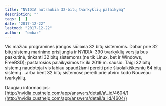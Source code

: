 ```yaml
---
title: "NVIDIA nutraukia 32-bitų tvarkyklių palaikymą"
description: ""
tags: [  ]
date: "2017-12-22"
lastmod: "2017-12-22"
author:  "embar"
---
```

Vis mažiau programinės įrangos siūloma 32 bitų sistemoms. Dabar prie 32 bitų sistemų marinimo prisijungia ir NVIDIA: 390 tvarkyklių versija bus paskutinė, tinkanti 32 bitų sistemoms (ne tik Linux, bet ir Windows, FreeBSD); pastarosios palaikysimos tik iki 2019 m. sausio. Taigi 32 bitų sistemų naudotojai vis labiau spaudžiami pereiti prie šiuolaikiškesnių 64 bitų sistemų ...arba bent 32 bitų sistemose pereiti prie atviro kodo Nouveau tvarkyklių.

Daugiau informacijos: [http://nvidia.custhelp.com/app/answers/detail/a\_id/4604/](http://nvidia.custhelp.com/app/answers/detail/a_id/4604/)
